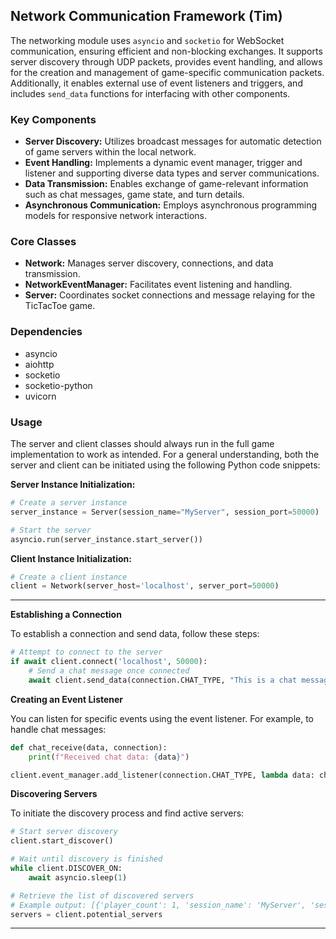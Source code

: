 ## Network Communication Framework (Tim)

The networking module uses `asyncio` and `socketio` for WebSocket communication, ensuring efficient and non-blocking exchanges. It supports server discovery through UDP packets, provides event handling, and allows for the creation and management of game-specific communication packets. Additionally, it enables external use of event listeners and triggers, and includes `send_data` functions for interfacing with other components.

### Key Components
- **Server Discovery:** Utilizes broadcast messages for automatic detection of game servers within the local network.
- **Event Handling:** Implements a dynamic event manager, trigger and listener and supporting diverse data types and server communications.
- **Data Transmission:** Enables exchange of game-relevant information such as chat messages, game state, and turn details.
- **Asynchronous Communication:** Employs asynchronous programming models for responsive network interactions.

### Core Classes
- **Network:** Manages server discovery, connections, and data transmission.
- **NetworkEventManager:** Facilitates event listening and handling.
- **Server:** Coordinates socket connections and message relaying for the TicTacToe game.


### Dependencies
- asyncio
- aiohttp
- socketio
- socketio-python
- uvicorn

### Usage
The server and client classes should always run in the full game implementation to work as intended. For a general understanding, both the server and client can be initiated using the following Python code snippets:

**Server Instance Initialization:**
```python
# Create a server instance
server_instance = Server(session_name="MyServer", session_port=50000)

# Start the server
asyncio.run(server_instance.start_server())
```

**Client Instance Initialization:**
```python
# Create a client instance
client = Network(server_host='localhost', server_port=50000)
```
---

**Establishing a Connection**

To establish a connection and send data, follow these steps:
```python
# Attempt to connect to the server
if await client.connect('localhost', 50000):
    # Send a chat message once connected
    await client.send_data(connection.CHAT_TYPE, "This is a chat message")
```

**Creating an Event Listener**

You can listen for specific events using the event listener. For example, to handle chat messages:
```python
def chat_receive(data, connection):
    print(f"Received chat data: {data}")

client.event_manager.add_listener(connection.CHAT_TYPE, lambda data: chat_receive(data, connection))

```

**Discovering Servers**

To initiate the discovery process and find active servers:

```python
# Start server discovery
client.start_discover()

# Wait until discovery is finished
while client.DISCOVER_ON:
    await asyncio.sleep(1)

# Retrieve the list of discovered servers
# Example output: [{'player_count': 1, 'session_name': 'MyServer', 'session_host': '127.0.0.1', 'session_port': 50000}]
servers = client.potential_servers
```
---
